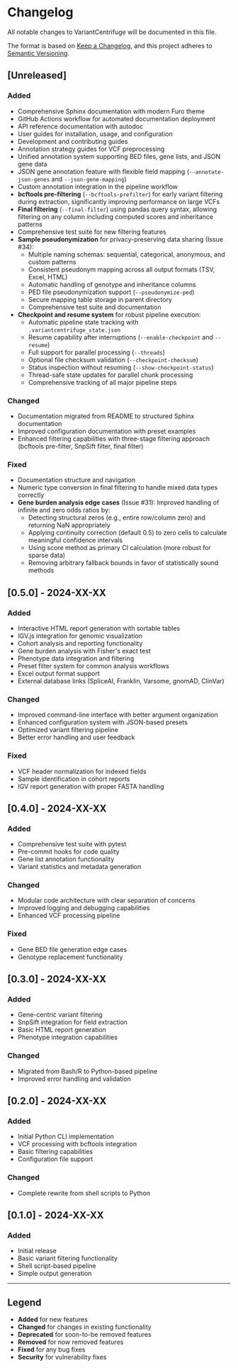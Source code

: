 # Changelog

All notable changes to VariantCentrifuge will be documented in this file.

The format is based on [Keep a Changelog](https://keepachangelog.com/en/1.0.0/),
and this project adheres to [Semantic Versioning](https://semver.org/spec/v2.0.0.html).

## [Unreleased]

### Added
- Comprehensive Sphinx documentation with modern Furo theme
- GitHub Actions workflow for automated documentation deployment
- API reference documentation with autodoc
- User guides for installation, usage, and configuration
- Development and contributing guides
- Annotation strategy guides for VCF preprocessing
- Unified annotation system supporting BED files, gene lists, and JSON gene data
- JSON gene annotation feature with flexible field mapping (`--annotate-json-genes` and `--json-gene-mapping`)
- Custom annotation integration in the pipeline workflow
- **bcftools pre-filtering** (`--bcftools-prefilter`) for early variant filtering during extraction, significantly improving performance on large VCFs
- **Final filtering** (`--final-filter`) using pandas query syntax, allowing filtering on any column including computed scores and inheritance patterns
- Comprehensive test suite for new filtering features
- **Sample pseudonymization** for privacy-preserving data sharing (Issue #34):
  - Multiple naming schemas: sequential, categorical, anonymous, and custom patterns
  - Consistent pseudonym mapping across all output formats (TSV, Excel, HTML)
  - Automatic handling of genotype and inheritance columns
  - PED file pseudonymization support (`--pseudonymize-ped`)
  - Secure mapping table storage in parent directory
  - Comprehensive test suite and documentation
- **Checkpoint and resume system** for robust pipeline execution:
  - Automatic pipeline state tracking with `.variantcentrifuge_state.json`
  - Resume capability after interruptions (`--enable-checkpoint` and `--resume`)
  - Full support for parallel processing (`--threads`)
  - Optional file checksum validation (`--checkpoint-checksum`)
  - Status inspection without resuming (`--show-checkpoint-status`)
  - Thread-safe state updates for parallel chunk processing
  - Comprehensive tracking of all major pipeline steps

### Changed
- Documentation migrated from README to structured Sphinx documentation
- Improved configuration documentation with preset examples
- Enhanced filtering capabilities with three-stage filtering approach (bcftools pre-filter, SnpSift filter, final filter)

### Fixed
- Documentation structure and navigation
- Numeric type conversion in final filtering to handle mixed data types correctly
- **Gene burden analysis edge cases** (Issue #31): Improved handling of infinite and zero odds ratios by:
  - Detecting structural zeros (e.g., entire row/column zero) and returning NaN appropriately
  - Applying continuity correction (default 0.5) to zero cells to calculate meaningful confidence intervals
  - Using score method as primary CI calculation (more robust for sparse data)
  - Removing arbitrary fallback bounds in favor of statistically sound methods

## [0.5.0] - 2024-XX-XX

### Added
- Interactive HTML report generation with sortable tables
- IGV.js integration for genomic visualization
- Cohort analysis and reporting functionality
- Gene burden analysis with Fisher's exact test
- Phenotype data integration and filtering
- Preset filter system for common analysis workflows
- Excel output format support
- External database links (SpliceAI, Franklin, Varsome, gnomAD, ClinVar)

### Changed
- Improved command-line interface with better argument organization
- Enhanced configuration system with JSON-based presets
- Optimized variant filtering pipeline
- Better error handling and user feedback

### Fixed
- VCF header normalization for indexed fields
- Sample identification in cohort reports
- IGV report generation with proper FASTA handling

## [0.4.0] - 2024-XX-XX

### Added
- Comprehensive test suite with pytest
- Pre-commit hooks for code quality
- Gene list annotation functionality
- Variant statistics and metadata generation

### Changed
- Modular code architecture with clear separation of concerns
- Improved logging and debugging capabilities
- Enhanced VCF processing pipeline

### Fixed
- Gene BED file generation edge cases
- Genotype replacement functionality

## [0.3.0] - 2024-XX-XX

### Added
- Gene-centric variant filtering
- SnpSift integration for field extraction
- Basic HTML report generation
- Phenotype integration capabilities

### Changed
- Migrated from Bash/R to Python-based pipeline
- Improved error handling and validation

## [0.2.0] - 2024-XX-XX

### Added
- Initial Python CLI implementation
- VCF processing with bcftools integration
- Basic filtering capabilities
- Configuration file support

### Changed
- Complete rewrite from shell scripts to Python

## [0.1.0] - 2024-XX-XX

### Added
- Initial release
- Basic variant filtering functionality
- Shell script-based pipeline
- Simple output generation

---

## Legend

- **Added** for new features
- **Changed** for changes in existing functionality
- **Deprecated** for soon-to-be removed features
- **Removed** for now removed features
- **Fixed** for any bug fixes
- **Security** for vulnerability fixes
